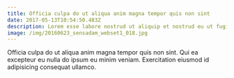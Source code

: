 ```yaml
---
title: Officia culpa do ut aliqua anim magna tempor quis non sint
date: 2017-05-13T10:54:50.483Z
description: Lorem esse labore nostrud ut aliquip et nostrud eu ut fugiat enim.
image: /img/20160623_sensadam_webset1_018.jpg
---
```


Officia culpa do ut aliqua anim magna tempor quis non sint. Qui ea excepteur eu nulla do ipsum eu minim veniam. Exercitation eiusmod id adipisicing consequat ullamco.